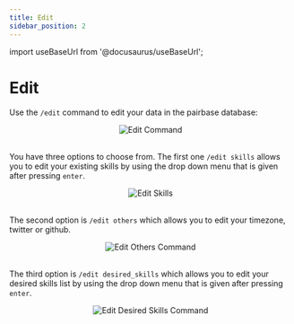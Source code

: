 ```yaml
--- 
title: Edit 
sidebar_position: 2
---
```


import useBaseUrl from '@docusaurus/useBaseUrl';

# Edit

Use the `/edit` command to edit your data in the pairbase database: 

<div align="center">
    <img class="default-border"  src={useBaseUrl("/img/commands/edit.png")} alt="Edit Command" />
</div>
<br/>

You have three options to choose from. The first one `/edit skills` allows you to edit your existing skills by using the drop down menu that is given after pressing `enter`.

<div align="center">
    <img class="default-border"  src={useBaseUrl("/img/commands/edit-skills.png")} alt="Edit Skills" />
</div>
<br/>

The second option is `/edit others` which allows you to edit your timezone, twitter or github.

<div align="center">
    <img class="default-border"  src={useBaseUrl("/img/commands/edit-others.png")} alt="Edit Others Command" />
</div>
<br/>

The third option is `/edit desired_skills` which allows you to edit your desired skills list by using the drop down menu that is given after pressing `enter`.

<div align="center">
    <img class="default-border"  src={useBaseUrl("/img/commands/edit-desired-skills.png")} alt="Edit Desired Skills Command" />
</div>
<br/>


